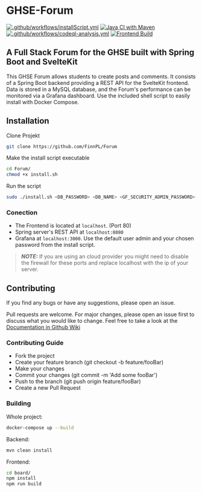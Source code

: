 # GHSE-Forum

[![.github/workflows/installScript.yml](https://github.com/FinnPL/Forum/actions/workflows/installScript.yml/badge.svg)](https://github.com/FinnPL/Forum/actions/workflows/installScript.yml)
[![Java CI with Maven](https://github.com/FinnPL/Forum/actions/workflows/maven.yml/badge.svg)](https://github.com/FinnPL/Forum/actions/workflows/maven.yml)
[![.github/workflows/codeql-analysis.yml](https://github.com/FinnPL/Forum/actions/workflows/codeql-analysis.yml/badge.svg)](https://github.com/FinnPL/Forum/actions/workflows/codeql-analysis.yml)
[![Frontend Build](https://github.com/FinnPL/Forum/actions/workflows/build-frontend.yml/badge.svg)](https://github.com/FinnPL/Forum/actions/workflows/build-frontend.yml)

## A Full Stack Forum for the GHSE built with Spring Boot and SvelteKit

This GHSE Forum allows students to create posts and comments. It consists of a Spring Boot backend providing a REST API for the SvelteKit frontend. Data is stored in a MySQL database, and the Forum's performance can be monitored via a Grafana dashboard. Use the included shell script to easily install with Docker Compose.

## Installation

Clone Projekt

```bash
git clone https://github.com/FinnPL/Forum
```

Make the install script executable

``` bash
cd Forum/
chmod +x install.sh
```

Run the script

``` bash
sudo ./install.sh <DB_PASSWORD> <DB_NAME> <GF_SECURITY_ADMIN_PASSWORD>
```

### Conection

* The Frontend is located at `localhost`. (Port 80)
* Spring server's REST API at `localhost:8080`  
* Grafana at `localhost:3000`. Use the default user admin and your chosen password from the install script.

> **_NOTE:_** If you are using an cloud provider you might need to disable the firewall for these ports and replace localhost with the ip of your server.

## Contributing

If you find any bugs or have any suggestions, please open an issue.

Pull requests are welcome. For major changes, please open an issue first to discuss what you would like to change.
Feel free to take a look at the [Documentation in Github Wiki](https://github.com/FinnPL/Forum/wiki)

### Contributing Guide

* Fork the project
* Create your feature branch (git checkout -b feature/fooBar)
* Make your changes
* Commit your changes (git commit -m 'Add some fooBar')
* Push to the branch (git push origin feature/fooBar)
* Create a new Pull Request

### Building

Whole project:

```bash
docker-compose up --build
```

Backend:

```bash
mvn clean install
```

Frontend:

```bash
cd board/
npm install
npm run build
```
